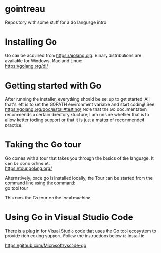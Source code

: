 # gointreau
Repository with some stuff for a Go language intro

# Installing Go
Go can be acquired from https://golang.org. Binary distributions
are available for Windows, Mac and Linux:\
https://golang.org/dl/

# Getting started with Go
After running the installer, everything should be set up
to get started. All that's left is to set the GOPATH environment
variable and start coding! See:\
https://golang.org/doc/install#testing\
Note that the Go documentation recommends a certain directory stucture;
I am unsure whether that is to allow better tooling support or that it is
just a matter of recommended practice.

# Taking the Go tour
Go comes with a tour that takes you through the basics of the language.
It can be done online at:\
https://tour.golang.org/

Alternatively, once go is installed locally, the Tour can be started
from the command line using the command:\
go tool tour

This runs the Go tour on the local machine.

# Using Go in Visual Studio Code
There is a plug in for Visual Studio code that uses the Go tool ecosystem
to provide rich editing support. Follow the instructions below to install it:

https://github.com/Microsoft/vscode-go


